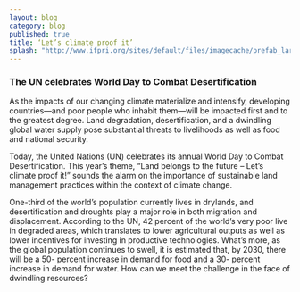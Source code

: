 ```yaml
---
layout: blog
category: blog
published: true
title: ‘Let’s climate proof it’
splash: "http://www.ifpri.org/sites/default/files/imagecache/prefab_large/8790104750_23634e1ae7_m.jpg"
---
```


### The UN celebrates World Day to Combat Desertification

As the impacts of our changing climate materialize and intensify, developing countries—and poor people who inhabit them—will be impacted first and to the greatest degree. Land degradation, desertification, and a dwindling global water supply pose substantial threats to livelihoods as well as food and national security.

Today, the United Nations (UN) celebrates its annual World Day to Combat Desertification. This year’s theme, “Land belongs to the future – Let’s climate proof it!” sounds the alarm on the importance of sustainable land management practices within the context of climate change.

One-third of the world’s population currently lives in drylands, and desertification and droughts play a major role in both migration and displacement. According to the UN, 42 percent of the world’s very poor live in degraded areas, which translates to lower agricultural outputs as well as lower incentives for investing in productive technologies. What’s more, as the global population continues to swell, it is estimated that, by 2030, there will be a 50- percent increase in demand for food and a 30- percent increase in demand for water. How can we meet the challenge in the face of dwindling resources?